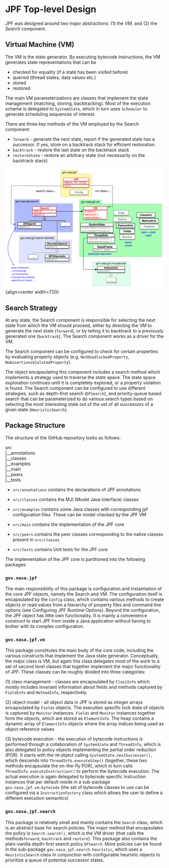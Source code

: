 # JPF Top-level Design #

JPF was designed around two major abstractions: (1) the *VM*, and (2) the *Search* component.

## Virtual Machine (VM) ##

The VM is the state generator. By executing bytecode instructions, the VM generates state representations that can be

  * checked for equality (if a state has been visited before)
  * queried (thread states, data values etc.)
  * stored
  * restored

The main VM parameterizations are classes that implement the state management (matching, storing, backtracking). Most of the execution scheme is delegated to `SystemState`, which in turn uses `Scheduler`  to generate scheduling sequences of interest.

There are three key methods of the VM employed by the Search component:

  * `forward` - generate the next state, report if the generated state has a successor. If yes, store on a backtrack stack for efficient restoration.
  * `backtrack` - restore the last state on the backtrack stack
  * `restoreState` - restore an arbitrary state (not necessarily on the backtrack stack)

![Figure: JPF top-level design](https://github.com/javapathfinder/jpf-core/blob/master/docs/graphics/jpf-abstractions.svg){align=center width=720}

## Search Strategy ##

At any state, the Search component is responsible for selecting the next state from which the VM should proceed, either by directing the VM to generate the next state (`forward`), or by telling it to backtrack to a previously generated one (`backtrack`). The Search component works as a driver for the VM.

The Search component can be configured to check for certain properties by evaluating property objects (e.g. `NotDeadlockedProperty`, `NoAssertionsViolatedProperty`).

The object encapsulating this component includes a search method which implements a strategy used to traverse the state space. The state space exploration continues until it is completely explored, or a property violation is found.
 The Search component can be configured to use different strategies, such as depth-first search (`DFSearch`), and priority-queue based search that can be parameterized to do various search types based on selecting the most interesting state out of the set of all successors of a given state (`HeuristicSearch`).

## Package Structure ##

The structure of the GitHub repository looks as follows:

src\
|__annotations\
|__classes\
|__examples\
|__main\
|__peers\
|__tests

* `src/annotations` contains the declarations of JPF annotations

* `src/classes` contains the MJI (Model Java Interface) classes

* `src/examples` contains some Java classes with corresponding jpf configuration files. These can be model checked by the JPF VM

* `src/main` contains the implementation of the JPF core

* `src/peers` contains the peer classes corresponding to the native classes present in `src/classes`

* `src/tests` contains Unit tests for the JPF core

The implementation of the JPF core is partitioned into the following packages:

### `gov.nasa.jpf` ###
The main responsibility of this package is configuration and instantiation of the core JPF objects, namely the Search and VM. The configuration itself is encapsulated by the `Config` class, which contains various methods to create objects or read values from a hierarchy of property files and command line options (see Configuring JPF Runtime Options). Beyond the configuration, the JPF object has little own functionality. It is mainly a convenience construct to start JPF from inside a Java application without having to bother with its complex configuration.

### `gov.nasa.jpf.vm` ###
This package constitutes the main body of the core code, including the various constructs that implement the Java state generator. Conceptually, the major class is VM, but again this class delegates most of the work to a set of second level classes that together implement the major functionality of JPF. These classes can be roughly divided into three categories:

(1) class management - classes are encapsulated by `ClassInfo` which mostly includes invariant information about fields and methods captured by `FieldInfo` and `MethodInfo`, respectively.

(2) object model - all object data in JPF is stored as integer arrays encapsulated by `Fields` objects. The execution specific lock state of objects is captured by `Monitor` instances. `Fields` and `Monitor` instances together form the objects, which are stored as `ElementInfo`. The heap contains a dynamic array of `ElementInfo` objects where the array indices being used as object reference values

(3) bytecode execution - the execution of bytecode instructions is performed through a collaboration of `SystemState` and `ThreadInfo`, which is also delegated to policy objects implementing the partial order reduction (POR). It starts with the `VM` object calling `SystemState.nextSuccessor()`, which descends into `ThreadInfo.executeStep()` (together, these two methods encapsulate the on-the-fly POR), which in turn calls `ThreadInfo.executeInstruction()` to perform the bytecode execution.
The actual execution is again delegated to bytecode specific Instruction instances that per default reside in a sub-package `gov.nasa.jpf.vm.bytecode` (the set of bytecode classes to use can be configured via a `InstructionFactory` class which allows the user to define a different execution semantics)

### `gov.nasa.jpf.search` ### 
This package is relatively small and mainly contains the `Search` class, which is an abstract base for search policies. The major method that encapsulates the policy is `Search.search()`, which is the VM driver (that calls the methods`forward`, `backtrack` and `restore`). This package also contains the plain-vanilla depth-first search policy `DFSearch`.
More policies can be found in the sub-package `gov.nasa.jpf.search.heuristic`, which uses a `HeuristicSearch` class in conjunction with configurable heuristic objects to prioritize a queue of potential successor states.
